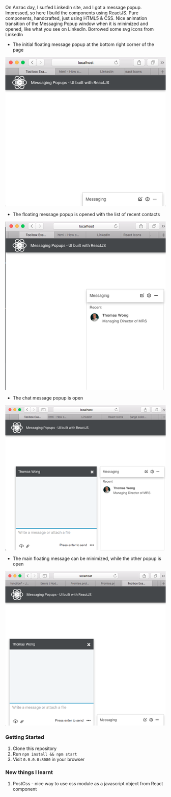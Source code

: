 On Anzac day, I surfed Linkedln site, and I got a message popup. Impressed, so here I build the components using ReactJS. Pure components, handcrafted, just using HTML5 & CSS. Nice animation transition of the Messaging Popup window when it is minimized and opened, like what you see on Linkedln. Borrowed some svg icons from Linkedln

- The initial floating message popup at the bottom right corner of the page

![Floating popup](screenshots/1.png "Floating popup at the bottom")

- The floating message popup is opened with the list of recent contacts

![Message Popup maximized](screenshots/2.png "Message Popup Open")

- The chat message popup is open

![Message popup maximized](screenshots/3.png "Message Popup Open")

- The main floating message can be minimized, while the other popup is open

![One popup minimized, one popup open](screenshots/4.png "One popup minimized, one popup open")

### Getting Started
1. Clone this repository
2. Run `npm install && npm start`
3. Visit `0.0.0.0:8080` in your browser

### New things I learnt
1. PostCss - nice way to use css module as a javascript object from React component
